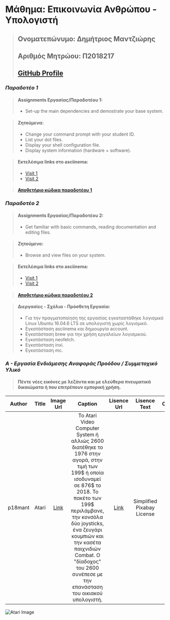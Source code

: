 # Μάθημα: Επικοινωνία Ανθρώπου - Υπολογιστή
> ## **Ονοματεπώνυμο: Δημήτριος Μαντζιώρης**
> ## **Αριθμός Μητρώου: Π2018217** 
> ## **[GitHub Profile](https://github.com/p18mant)**

### ***Παραδοτέο 1***
> #### **Assignments Εργασίας/Παραδοτέου 1:**
> - Set-up the main dependencies and demostrate your base system.

> #### **Ζητούμενα:**
> - Change your command prompt with your student ID.
> - List your dot files.
> - Display your shell configuration file.
> - Display system information (hardware + software).

> #### **Εκτελέσιμα links στο asciinema:**
> - [Visit 1](https://asciinema.org/a/275323)
> - [Visit 2](https://asciinema.org/a/275329)

> #### **[Αποθετήριο κώδικα παραδοτέου 1](https://github.com/p18mant/hci/edit/2018217/projects/2018217/README.md)**

### ***Παραδοτέο 2***
> #### **Assignments Εργασίας/Παραδοτέου 2:**
> - Get familiar with basic commands, reading documentation and editing files.

> #### **Ζητούμενο:**
> - Browse and view files on your system.

> #### **Εκτελέσιμα links στο asciinema:**
> - [Visit 1](https://asciinema.org/a/277765)
> - [Visit 2](https://asciinema.org/a/277772)

> #### **[Αποθετήριο κώδικα παραδοτέου 2](https://github.com/p18mant/hci/edit/2018217/projects/2018217/README.md)**

> #### **Διεργασίες - Σχόλια - Πρόσθετη Εργασία:**
> - Για την πραγματοποίηση της εργασίας εγκαταστάθηκε λογισμικό Linux Ubuntu 16.04.6 LTS σε υπολογιστή χωρίς λογισμικό.
> - Εγκατάσταση asciinema και δημιουργία account.
> - Εγκατάσταση brew για την χρήση εργαλείων λογισμικού.
> - Εγκατάσταση neofetch.
> - Εγκατάσταση inxi.
> - Εγκατάσταση mc.


### ***Α - Εργασία Ενδιάμεσης Αναφοράς Προόδου / Συμμετοχικό Υλικό***
> #### **Πέντε νέες εικόνες με λεζάντα και με ελεύθερα πνευματικά δικαιώματα ή που επιτρέπουν εμπορική χρήση.**


| Author |  Title | Image Url|Caption |Lisence Url|Lisence Text|Categories|Tags|
| :---:  |  :---: | :---:    |:---:    |:---:      |:---:       |:---:     |:---:|
| p18mant|  Atari | [Link](https://pixabay.com/images/id-2202528/)|Το Atari Video Computer System ή αλλιώς 2600 διατέθηκε το 1976 στην αγορά, στην τιμή των 199$ ή οποία ισοδυναμεί σε 876$ το 2018. Το πακέτο των 199$ περιλάμβανε, την κονσόλα δύο joysticks, ένα ζευγάρι κουμπιών και την κασέτα παιχνιδιών Combat. O "δίαδοχος" του 2600 συνέπεσε με την επανάσταση του οικιακού υπολογιστή.|[Link](https://pixabay.com/el/service/license/)|Simplified Pixabay License|Video Games|Atari Inc.|

![Atari Image](C:/Users/mantziorisd/Desktop/video-game-console-2202528_1280.jpeg)
